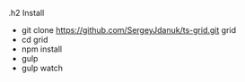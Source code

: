 .h2 Install
- git clone https://github.com/SergeyJdanuk/ts-grid.git grid
- cd grid
- npm install
- gulp
- gulp watch